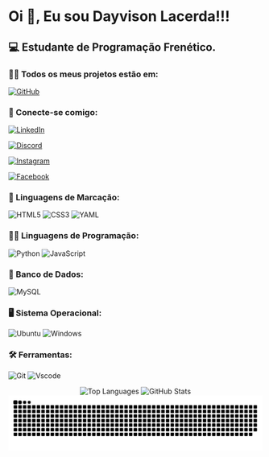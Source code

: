 # Oi 👋, Eu sou Dayvison Lacerda!!!

## 💻 Estudante de Programação Frenético.

### 👨‍💻 Todos os meus projetos estão em: 
[![GitHub](https://img.shields.io/badge/GitHub-100000?style=for-the-badge&logo=github&logoColor=white)](https://github.com/DayvisonTi?tab=repositories)

### 📡 Conecte-se comigo:

[![LinkedIn](https://img.shields.io/badge/LinkedIn-0077B5?style=for-the-badge&logo=linkedin&logoColor=white)](https://www.linkedin.com/in/dayvison-lacerda-4a71a420a/)

[![Discord](https://img.shields.io/badge/Discord-7289DA?style=for-the-badge&logo=discord&logoColor=white)](https://discord.com/channels/778656455053148190/778656455053148192)

[![Instagram](https://img.shields.io/badge/Instagram-E4405F?style=for-the-badge&logo=instagram&logoColor=white)](https://www.instagram.com/dayvison_lacerda/)

[![Facebook](https://img.shields.io/badge/Facebook-1877F2?style=for-the-badge&logo=facebook&logoColor=white)](https://www.facebook.com/dayvison.lacerda/)

### 📑 Linguagens de Marcação:

![HTML5](https://img.shields.io/badge/HTML5-E34F26?style=for-the-badge&logo=html5&logoColor=white)
![CSS3](https://img.shields.io/badge/CSS3-1572B6?style=for-the-badge&logo=css3&logoColor=white)
![YAML](https://img.shields.io/badge/yaml-%23ffffff.svg?style=for-the-badge&logo=yaml&logoColor=151515)

### 👨‍💻 Linguagens de Programação:

![Python](https://img.shields.io/badge/python-3670A0?style=for-the-badge&logo=python&logoColor=ffdd54)
![JavaScript](https://img.shields.io/badge/JavaScript-F7DF1E?style=for-the-badge&logo=javascript&logoColor=black)

### 🏦 Banco de Dados:

![MySQL](https://img.shields.io/badge/MySQL-00000F?style=for-the-badge&logo=mysql&logoColor=white)

### 🖥 Sistema Operacional:

![Ubuntu](https://img.shields.io/badge/Ubuntu-35495E?style=for-the-badge&logo=ubuntu&logoColor=2CA5E0)
![Windows](https://img.shields.io/badge/Windows-000?style=for-the-badge&logo=windows&logoColor=2CA5E0)

### 🛠 Ferramentas:

![Git](https://img.shields.io/badge/GIT-E44C30?style=for-the-badge&logo=git&logoColor=white)
![Vscode](https://img.shields.io/badge/Vscode-007ACC?style=for-the-badge&logo=visual-studio-code&logoColor=white)

<div align=center>
  <img height="185em" src="https://github-readme-stats.vercel.app/api/top-langs/?username=dayvisonti&layout=compact&theme=radical" alt="Top Languages" />
  <img height="185em" src="https://github-readme-stats.vercel.app/api?username=dayvisonti&show_icons=true&theme=radical" alt="GitHub Stats" />
</div>


<div align="center">
  <img src="https://github.com/DayvisonTi/DayvisonTi/blob/output/github-contribution-grid-snake.svg" alt="Snake animation" />
</div>





